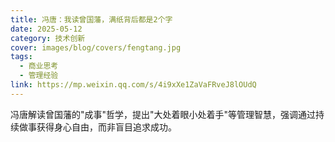 ```yaml
---
title: 冯唐：我读曾国藩，满纸背后都是2个字
date: 2025-05-12
category: 技术创新
cover: images/blog/covers/fengtang.jpg
tags:
  - 商业思考
  - 管理经验
link: https://mp.weixin.qq.com/s/4i9xXe1ZaVaFRveJ8lOUdQ
---
```


冯唐解读曾国藩的"成事"哲学，提出"大处着眼小处着手"等管理智慧，强调通过持续做事获得身心自由，而非盲目追求成功。
